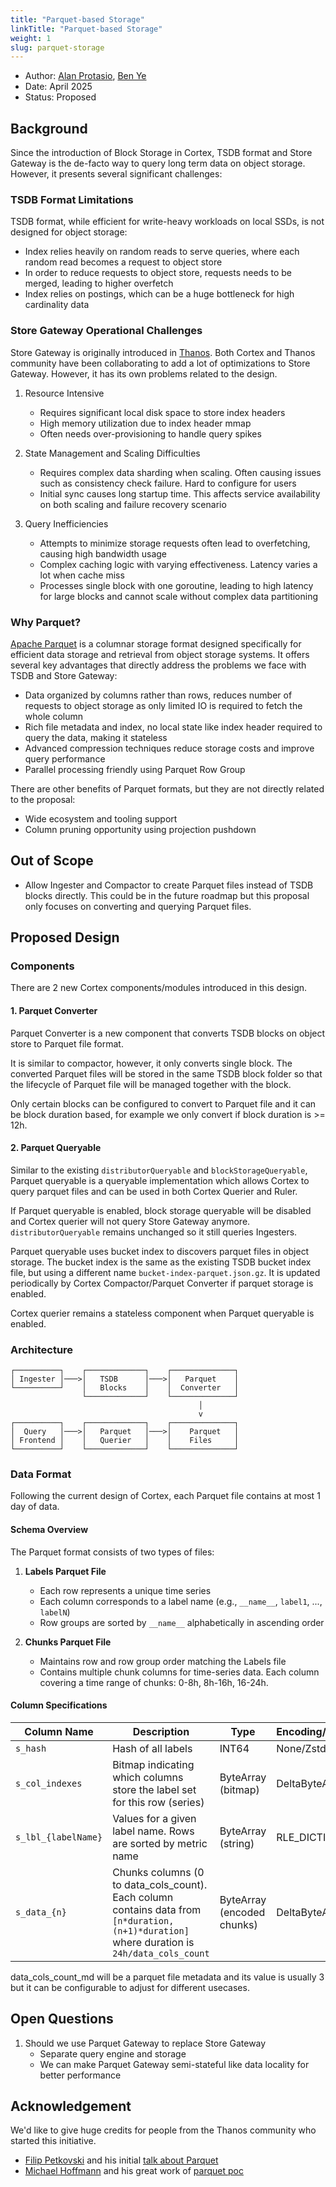 ```yaml
---
title: "Parquet-based Storage"
linkTitle: "Parquet-based Storage"
weight: 1
slug: parquet-storage
---
```


- Author: [Alan Protasio](https://github.com/alanprot), [Ben Ye](https://github.com/yeya24)
- Date: April 2025
- Status: Proposed

## Background

Since the introduction of Block Storage in Cortex, TSDB format and Store Gateway is the de-facto way to query long term data on object storage. However, it presents several significant challenges:

### TSDB Format Limitations

TSDB format, while efficient for write-heavy workloads on local SSDs, is not designed for object storage:
- Index relies heavily on random reads to serve queries, where each random read becomes a request to object store
- In order to reduce requests to object store, requests needs to be merged, leading to higher overfetch
- Index relies on postings, which can be a huge bottleneck for high cardinality data

### Store Gateway Operational Challenges

Store Gateway is originally introduced in [Thanos](https://thanos.io/). Both Cortex and Thanos community have been collaborating to add a lot of optimizations to Store Gateway. However, it has its own problems related to the design.

1. Resource Intensive
   - Requires significant local disk space to store index headers
   - High memory utilization due to index header mmap
   - Often needs over-provisioning to handle query spikes

2. State Management and Scaling Difficulties
   - Requires complex data sharding when scaling. Often causing issues such as consistency check failure. Hard to configure for users
   - Initial sync causes long startup time. This affects service availability on both scaling and failure recovery scenario

3. Query Inefficiencies
   - Attempts to minimize storage requests often lead to overfetching, causing high bandwidth usage
   - Complex caching logic with varying effectiveness. Latency varies a lot when cache miss
   - Processes single block with one goroutine, leading to high latency for large blocks and cannot scale without complex data partitioning

### Why Parquet?

[Apache Parquet](https://parquet.apache.org/) is a columnar storage format designed specifically for efficient data storage and retrieval from object storage systems. It offers several key advantages that directly address the problems we face with TSDB and Store Gateway:

- Data organized by columns rather than rows, reduces number of requests to object storage as only limited IO is required to fetch the whole column
- Rich file metadata and index, no local state like index header required to query the data, making it stateless
- Advanced compression techniques reduce storage costs and improve query performance
- Parallel processing friendly using Parquet Row Group

There are other benefits of Parquet formats, but they are not directly related to the proposal:

- Wide ecosystem and tooling support
- Column pruning opportunity using projection pushdown

## Out of Scope

- Allow Ingester and Compactor to create Parquet files instead of TSDB blocks directly. This could be in the future roadmap but this proposal only focuses on converting and querying Parquet files.

## Proposed Design

### Components

There are 2 new Cortex components/modules introduced in this design.

#### 1. Parquet Converter

Parquet Converter is a new component that converts TSDB blocks on object store to Parquet file format.

It is similar to compactor, however, it only converts single block. The converted Parquet files will be stored in the same TSDB block folder so that the lifecycle of Parquet file will be managed together with the block.

Only certain blocks can be configured to convert to Parquet file and it can be block duration based, for example we only convert if block duration is >= 12h.

#### 2. Parquet Queryable

Similar to the existing `distributorQueryable` and `blockStorageQueryable`, Parquet queryable is a queryable implementation which allows Cortex to query parquet files and can be used in both Cortex Querier and Ruler.

If Parquet queryable is enabled, block storage queryable will be disabled and Cortex querier will not query Store Gateway anymore. `distributorQueryable` remains unchanged so it still queries Ingesters.

Parquet queryable uses bucket index to discovers  parquet files in object storage. The bucket index is the same as the existing TSDB bucket index file, but using a different name `bucket-index-parquet.json.gz`. It is updated periodically by Cortex Compactor/Parquet Converter if parquet storage is enabled.

Cortex querier remains a stateless component when Parquet queryable is enabled.

### Architecture

```
┌──────────┐    ┌─────────────┐    ┌──────────────┐
│ Ingester │───>│   TSDB      │───>│   Parquet    │
└──────────┘    │   Blocks    │    │  Converter   │
                └─────────────┘    └──────────────┘
                                          │
                                          v
┌──────────┐    ┌─────────────┐    ┌──────────────┐
│  Query   │───>│   Parquet   │───>│    Parquet   │
│ Frontend │    │   Querier   │    │    Files     │
└──────────┘    └─────────────┘    └──────────────┘
```

### Data Format

Following the current design of Cortex, each Parquet file contains at most 1 day of data.

#### Schema Overview

The Parquet format consists of two types of files:

1. **Labels Parquet File**
   - Each row represents a unique time series
   - Each column corresponds to a label name (e.g., `__name__`, `label1`, ..., `labelN`)
   - Row groups are sorted by `__name__` alphabetically in ascending order

2. **Chunks Parquet File**
   - Maintains row and row group order matching the Labels file
   - Contains multiple chunk columns for time-series data. Each column covering a time range of chunks: 0-8h, 8h-16h, 16-24h.

#### Column Specifications

| Column Name | Description | Type | Encoding/Compression/skipPageBounds | Required |
|------------|-------------|------|-----------------------------------|-----------|
| `s_hash` | Hash of all labels | INT64 | None/Zstd/Yes | No |
| `s_col_indexes` | Bitmap indicating which columns store the label set for this row (series) | ByteArray (bitmap) | DeltaByteArray/Zstd/Yes | Yes |
| `s_lbl_{labelName}` | Values for a given label name. Rows are sorted by metric name | ByteArray (string) | RLE_DICTIONARY/Zstd/No | Yes |
| `s_data_{n}` | Chunks columns (0 to data_cols_count). Each column contains data from `[n*duration, (n+1)*duration]` where duration is `24h/data_cols_count` | ByteArray (encoded chunks) | DeltaByteArray/Zstd/Yes | Yes |

data_cols_count_md will be a parquet file metadata and its value is usually 3 but it can be configurable to adjust for different usecases.

## Open Questions

1. Should we use Parquet Gateway to replace Store Gateway
   - Separate query engine and storage
   - We can make Parquet Gateway semi-stateful like data locality for better performance

## Acknowledgement

We'd like to give huge credits for people from the Thanos community who started this initiative.

- [Filip Petkovski](https://github.com/fpetkovski) and his initial [talk about Parquet](https://www.youtube.com/watch?v=V8Y4VuUwg8I)
- [Michael Hoffmann](https://github.com/MichaHoffmann) and his great work of [parquet poc](https://github.com/cloudflare/parquet-tsdb-poc)
